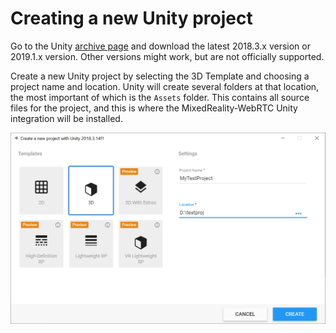 # Creating a new Unity project

Go to the Unity [archive page](https://unity3d.com/get-unity/download/archive) and download the latest 2018.3.x version or 2019.1.x version. Other versions might work, but are not officially supported.

Create a new Unity project by selecting the 3D Template and choosing a project name and location. Unity will create several folders at that location, the most important of which is the `Assets` folder. This contains all source files for the project, and this is where the MixedReality-WebRTC Unity integration will be installed.

![Create a new Unity project](helloworld-unity-1.png)
